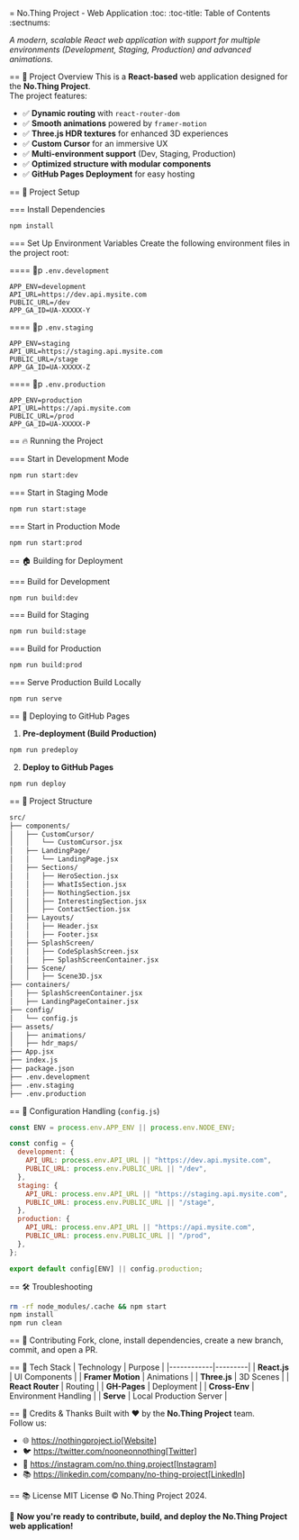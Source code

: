= No.Thing Project - Web Application
:toc:
:toc-title: Table of Contents
:sectnums:

_A modern, scalable React web application with support for multiple environments (Development, Staging, Production) and advanced animations._

== 📌 Project Overview
This is a **React-based** web application designed for the **No.Thing Project**.  
The project features:
- ✅ **Dynamic routing** with `react-router-dom`
- ✅ **Smooth animations** powered by `framer-motion`
- ✅ **Three.js HDR textures** for enhanced 3D experiences
- ✅ **Custom Cursor** for an immersive UX
- ✅ **Multi-environment support** (Dev, Staging, Production)
- ✅ **Optimized structure with modular components**
- ✅ **GitHub Pages Deployment** for easy hosting

== 🚀 Project Setup

=== Install Dependencies
```bash
npm install
```

=== Set Up Environment Variables
Create the following environment files in the project root:

==== 📌p `.env.development`
```
APP_ENV=development
API_URL=https://dev.api.mysite.com
PUBLIC_URL=/dev
APP_GA_ID=UA-XXXXX-Y
```

==== 📌p `.env.staging`
```
APP_ENV=staging
API_URL=https://staging.api.mysite.com
PUBLIC_URL=/stage
APP_GA_ID=UA-XXXXX-Z
```

==== 📌p `.env.production`
```
APP_ENV=production
API_URL=https://api.mysite.com
PUBLIC_URL=/prod
APP_GA_ID=UA-XXXXX-P
```

== 🔥 Running the Project

=== Start in Development Mode
```bash
npm run start:dev
```

=== Start in Staging Mode
```bash
npm run start:stage
```

=== Start in Production Mode
```bash
npm run start:prod
```

== 🏠 Building for Deployment

=== Build for Development
```bash
npm run build:dev
```

=== Build for Staging
```bash
npm run build:stage
```

=== Build for Production
```bash
npm run build:prod
```

=== Serve Production Build Locally
```bash
npm run serve
```

== 📄 Deploying to GitHub Pages
1. **Pre-deployment (Build Production)**
```bash
npm run predeploy
```
2. **Deploy to GitHub Pages**
```bash
npm run deploy
```

== 🌿 Project Structure
```bash
src/
├── components/
│   ├── CustomCursor/
│   │   └── CustomCursor.jsx
│   ├── LandingPage/
│   │   └── LandingPage.jsx
│   ├── Sections/
│   │   ├── HeroSection.jsx
│   │   ├── WhatIsSection.jsx
│   │   ├── NothingSection.jsx
│   │   ├── InterestingSection.jsx
│   │   ├── ContactSection.jsx
│   ├── Layouts/
│   │   ├── Header.jsx
│   │   ├── Footer.jsx
│   ├── SplashScreen/
│   │   ├── CodeSplashScreen.jsx
│   │   ├── SplashScreenContainer.jsx
│   ├── Scene/
│   │   ├── Scene3D.jsx
├── containers/
│   ├── SplashScreenContainer.jsx
│   ├── LandingPageContainer.jsx
├── config/
│   └── config.js
├── assets/
│   ├── animations/
│   ├── hdr_maps/
├── App.jsx
├── index.js
├── package.json
├── .env.development
├── .env.staging
├── .env.production
```

== 🔧 Configuration Handling (`config.js`)
```js
const ENV = process.env.APP_ENV || process.env.NODE_ENV;

const config = {
  development: {
    API_URL: process.env.API_URL || "https://dev.api.mysite.com",
    PUBLIC_URL: process.env.PUBLIC_URL || "/dev",
  },
  staging: {
    API_URL: process.env.API_URL || "https://staging.api.mysite.com",
    PUBLIC_URL: process.env.PUBLIC_URL || "/stage",
  },
  production: {
    API_URL: process.env.API_URL || "https://api.mysite.com",
    PUBLIC_URL: process.env.PUBLIC_URL || "/prod",
  },
};

export default config[ENV] || config.production;
```

== 🛠 Troubleshooting
```bash
rm -rf node_modules/.cache && npm start
npm install
npm run clean
```

== 🚀 Contributing
Fork, clone, install dependencies, create a new branch, commit, and open a PR.

== 🔧 Tech Stack
| Technology | Purpose |
|------------|---------|
| **React.js** | UI Components |
| **Framer Motion** | Animations |
| **Three.js** | 3D Scenes |
| **React Router** | Routing |
| **GH-Pages** | Deployment |
| **Cross-Env** | Environment Handling |
| **Serve** | Local Production Server |

== 🌟 Credits & Thanks
Built with ❤️ by the **No.Thing Project** team.  
Follow us:
- 🌐 https://nothingproject.io[Website]
- 🐦 https://twitter.com/nooneonnothing[Twitter]
- 📸 https://instagram.com/no.thing.project[Instagram]
- 📚 https://linkedin.com/company/no-thing-project[LinkedIn]

== 📚 License
MIT License © No.Thing Project 2024.

🚀 **Now you're ready to contribute, build, and deploy the No.Thing Project web application!**